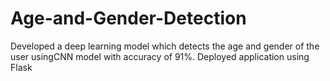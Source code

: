 # Age-and-Gender-Detection
Developed a deep learning model which detects the age and gender of the user usingCNN model with accuracy of 91%. 
Deployed application using Flask
